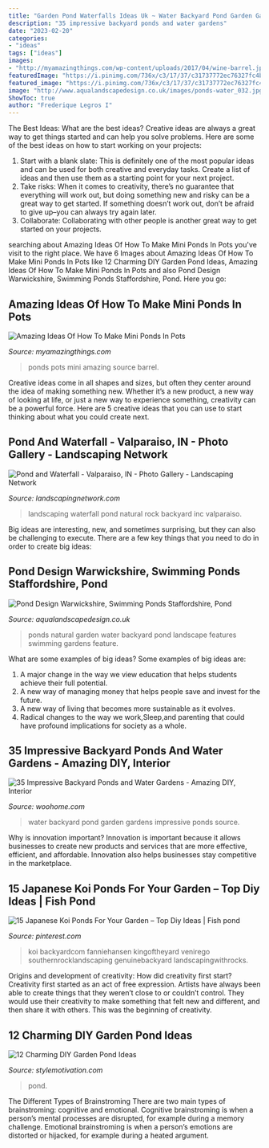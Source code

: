 ```yaml
---
title: "Garden Pond Waterfalls Ideas Uk ~ Water Backyard Pond Garden Gardens Impressive Ponds Source"
description: "35 impressive backyard ponds and water gardens"
date: "2023-02-20"
categories:
- "ideas"
tags: ["ideas"]
images:
- "http://myamazingthings.com/wp-content/uploads/2017/04/wine-barrel.jpg"
featuredImage: "https://i.pinimg.com/736x/c3/17/37/c31737772ec76327fc4bd5469b7e730b.jpg"
featured_image: "https://i.pinimg.com/736x/c3/17/37/c31737772ec76327fc4bd5469b7e730b.jpg"
image: "http://www.aqualandscapedesign.co.uk/images/ponds-water_032.jpg"
ShowToc: true
author: "Frederique Legros I"
---
```



The Best Ideas: What are the best ideas?
Creative ideas are always a great way to get things started and can help you solve problems. Here are some of the best ideas on how to start working on your projects: 
1. Start with a blank slate: This is definitely one of the most popular ideas and can be used for both creative and everyday tasks. Create a list of ideas and then use them as a starting point for your next project. 
2. Take risks: When it comes to creativity, there’s no guarantee that everything will work out, but doing something new and risky can be a great way to get started. If something doesn’t work out, don’t be afraid to give up–you can always try again later. 
3. Collaborate: Collaborating with other people is another great way to get started on your projects.

	

		
searching about Amazing Ideas Of How To Make Mini Ponds In Pots you've visit to the right place. We have 6 Images about Amazing Ideas Of How To Make Mini Ponds In Pots like 12 Charming DIY Garden Pond Ideas, Amazing Ideas Of How To Make Mini Ponds In Pots and also Pond Design Warwickshire, Swimming Ponds Staffordshire, Pond. Here you go:
		
    
## Amazing Ideas Of How To Make Mini Ponds In Pots

<img loading=lazy src="http://myamazingthings.com/wp-content/uploads/2017/04/wine-barrel.jpg" onerror="this.onerror=null;this.src='https://tse4.mm.bing.net/th?id=OIP.kSIcvhpq1xaSWyXA4gHSxAHaMY&amp;pid=15.1';" alt="Amazing Ideas Of How To Make Mini Ponds In Pots">

_Source: myamazingthings.com_

>ponds pots mini amazing source barrel. 

	

Creative ideas come in all shapes and sizes, but often they center around the idea of making something new. Whether it’s a new product, a new way of looking at life, or just a new way to experience something, creativity can be a powerful force. Here are 5 creative ideas that you can use to start thinking about what you could create next.

    
## Pond And Waterfall - Valparaiso, IN - Photo Gallery - Landscaping Network

<img loading=lazy src="https://images.landscapingnetwork.com/pictures/images/800x642Max/pond-and-waterfall_10/natural-backyard-rock-waterfall-small-s-landscaping-inc_8273.jpg" onerror="this.onerror=null;this.src='https://tse2.mm.bing.net/th?id=OIP.mj0rPtWvAmxt_fQq781gkgHaE7&amp;pid=15.1';" alt="Pond and Waterfall - Valparaiso, IN - Photo Gallery - Landscaping Network">

_Source: landscapingnetwork.com_

>landscaping waterfall pond natural rock backyard inc valparaiso. 

	

Big ideas are interesting, new, and sometimes surprising, but they can also be challenging to execute. There are a few key things that you need to do in order to create big ideas:

    
## Pond Design Warwickshire, Swimming Ponds Staffordshire, Pond

<img loading=lazy src="http://www.aqualandscapedesign.co.uk/images/ponds-water_032.jpg" onerror="this.onerror=null;this.src='https://tse3.mm.bing.net/th?id=OIP.wp_B0DTHBPn82G23LFZYrQHaFj&amp;pid=15.1';" alt="Pond Design Warwickshire, Swimming Ponds Staffordshire, Pond">

_Source: aqualandscapedesign.co.uk_

>ponds natural garden water backyard pond landscape features swimming gardens feature. 

	

What are some examples of big ideas?
Some examples of big ideas are: 
1. A major change in the way we view education that helps students achieve their full potential. 
2. A new way of managing money that helps people save and invest for the future. 
3. A new way of living that becomes more sustainable as it evolves. 
4. Radical changes to the way we work,Sleep,and parenting that could have profound implications for society as a whole.

    
## 35 Impressive Backyard Ponds And Water Gardens - Amazing DIY, Interior

<img loading=lazy src="https://www.woohome.com/wp-content/uploads/2014/04/backyard-pond-water-garden-26.jpg" onerror="this.onerror=null;this.src='https://tse1.mm.bing.net/th?id=OIP.buMJPxyggpYOO6RvUoBMHQHaJ4&amp;pid=15.1';" alt="35 Impressive Backyard Ponds and Water Gardens - Amazing DIY, Interior">

_Source: woohome.com_

>water backyard pond garden gardens impressive ponds source. 

	

Why is innovation important?
Innovation is important because it allows businesses to create new products and services that are more effective, efficient, and affordable. Innovation also helps businesses stay competitive in the marketplace.

    
## 15 Japanese Koi Ponds For Your Garden – Top Diy Ideas | Fish Pond

<img loading=lazy src="https://i.pinimg.com/736x/c3/17/37/c31737772ec76327fc4bd5469b7e730b.jpg" onerror="this.onerror=null;this.src='https://tse1.mm.bing.net/th?id=OIP.Y5JnNQgf9k80jRLxyuygzwHaLH&amp;pid=15.1';" alt="15 Japanese Koi Ponds For Your Garden – Top Diy Ideas | Fish pond">

_Source: pinterest.com_

>koi backyardcom fanniehansen kingoftheyard venirego southernrocklandscaping genuinebackyard landscapingwithrocks. 

	

Origins and development of creativity: How did creativity first start?
Creativity first started as an act of free expression. Artists have always been able to create things that they weren’t close to or couldn’t control. They would use their creativity to make something that felt new and different, and then share it with others. This was the beginning of creativity.

    
## 12 Charming DIY Garden Pond Ideas

<img loading=lazy src="https://www.stylemotivation.com/wp-content/uploads/2018/02/Contemporary-Garden-Pond-Bowl.jpg" onerror="this.onerror=null;this.src='https://tse1.mm.bing.net/th?id=OIP.dvwFtsLuXGjMGyeteZGYoQHaC3&amp;pid=15.1';" alt="12 Charming DIY Garden Pond Ideas">

_Source: stylemotivation.com_

>pond. 

	

The Different Types of Brainstroming
There are two main types of brainstroming: cognitive and emotional. Cognitive brainstroming is when a person’s mental processes are disrupted, for example during a memory challenge. Emotional brainstroming is when a person’s emotions are distorted or hijacked, for example during a heated argument.


